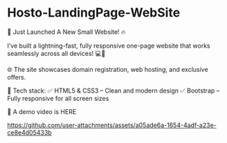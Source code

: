 # Hosto-LandingPage-WebSite
🚀 Just Launched A New Small Website! 🔥

I’ve built a lightning-fast, fully responsive one-page website that works seamlessly across all devices! 💻📱

🌐 The site showcases domain registration, web hosting, and exclusive offers.

🔧 Tech stack:
✅ HTML5 & CSS3 – Clean and modern design
✅ Bootstrap – Fully responsive for all screen sizes

🎥 A demo video is HERE 

https://github.com/user-attachments/assets/a05ade6a-1654-4adf-a23e-ce8e4d05433b

